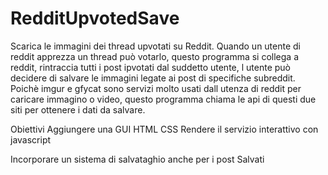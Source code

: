 # RedditUpvotedSave
Scarica le immagini dei thread upvotati su Reddit.
Quando un utente di reddit apprezza un thread può votarlo, questo programma si collega a reddit, rintraccia tutti i post ipvotati dal suddetto utente, l utente può decidere di salvare le immagini legate ai post di specifiche subreddit.
Poichè imgur e gfycat sono servizi molto usati dall utenza di reddit per caricare immagino o video, questo programma chiama le api di questi due siti per ottenere i dati da salvare.

Obiettivi
Aggiungere una GUI HTML CSS
Rendere il servizio interattivo con javascript

Incorporare un sistema di salvataghio anche per i post Salvati
